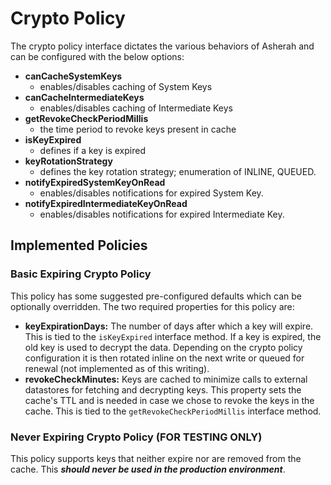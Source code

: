 # Crypto Policy

The crypto policy interface dictates the various behaviors of Asherah and can be configured with the below options:

* **canCacheSystemKeys**
  * enables/disables caching of System Keys
* **canCacheIntermediateKeys**
  * enables/disables caching of Intermediate Keys
* **getRevokeCheckPeriodMillis**
  * the time period to revoke keys present in cache
* **isKeyExpired**
  * defines if a key is expired
* **keyRotationStrategy**
  * defines the key rotation strategy; enumeration of INLINE, QUEUED.
* **notifyExpiredSystemKeyOnRead**
  * enables/disables notifications for expired System Key.
* **notifyExpiredIntermediateKeyOnRead**
  * enables/disables notifications for expired Intermediate Key.

## Implemented Policies

### Basic Expiring Crypto Policy

This policy has some suggested pre-configured defaults which can be optionally overridden. The two required properties 
for this policy are:

* **keyExpirationDays:** The number of days after which a key will expire. This is tied to the `isKeyExpired` interface 
method. If a key is expired, the old key is used to decrypt the data. Depending on the crypto policy configuration it is 
then rotated inline on the next write or queued for renewal (not implemented as of this writing).
* **revokeCheckMinutes:** Keys are cached to minimize calls to external datastores for fetching and decrypting keys. This 
property sets the cache's TTL and is needed in case we chose to revoke the keys in the cache. This is tied to the 
`getRevokeCheckPeriodMillis` interface method.

### Never Expiring Crypto Policy (FOR TESTING ONLY)

This policy supports keys that neither expire nor are removed from the cache. This ***should never be used in the 
production environment***.
